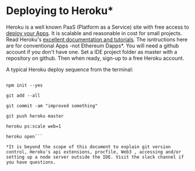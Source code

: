 # Deploying to Heroku*

Heroku is a well known PaaS (Platform as a Service) site with free access to [deploy your Apps](https://devcenter.heroku.com/articles/getting-started-with-nodejs#prepare-the-app). It is scalable and reasonable in cost for small projects. Read Heroku's [excellent documentation and tutorials](https://devcenter.heroku.com/articles/deploying-nodejs#prerequisites). The isntructions here are for conventional Apps -not Ethereum Dapps*.  You will need a github account if you don't have one. Set a IDE project folder as master with a repository on github. Then when ready, sign-up to a free Heroku account.

A typical Heroku deploy sequence from the terminal:

```git remote add origin https://github.com/[USER_NAME]/[PROJECT_FOLDER]             

npm init --yes

git add --all

git commit -am "improved something"

git push heroku master

heroku ps:scale web=1

heroku open```

*It is beyond the scope of this document to explain git version control, Heroku's api extensions, procfile, Web3 , accessing and/or setting up a node server outside the IDE. Visit the slack channel if you have questions.